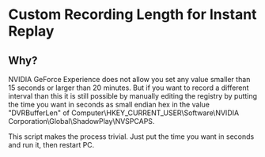 # Custom Recording Length for Instant Replay

## Why?
NVIDIA GeForce Experience does not allow you set any value smaller than 15 seconds or larger than 20 minutes. But if you want to record a different interval than this it is still possible by manually editing the registry by putting the time you want in seconds as small endian hex in the value "DVRBufferLen" of Computer\HKEY_CURRENT_USER\Software\NVIDIA Corporation\Global\ShadowPlay\NVSPCAPS.

This script makes the process trivial. Just put the time you want in seconds and run it, then restart PC.
